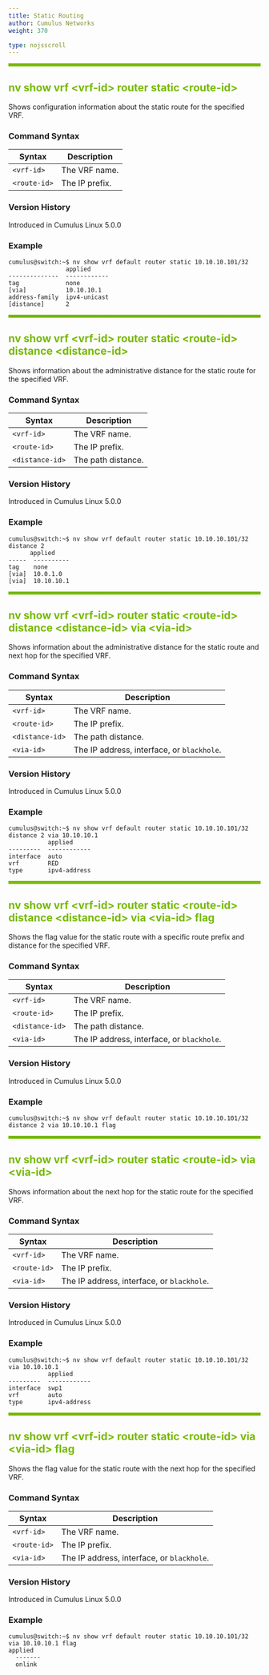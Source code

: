 ```yaml
---
title: Static Routing
author: Cumulus Networks
weight: 370

type: nojsscroll
---
```

<style>
h { color: RGB(118,185,0)}
</style>
<HR STYLE="BORDER: DASHED RGB(118,185,0) 0.5PX;BACKGROUND-COLOR: RGB(118,185,0);HEIGHT: 4.0PX;"/>

## <h>nv show vrf \<vrf-id\> router static \<route-id\></h>

Shows configuration information about the static route for the specified VRF.

### Command Syntax

| Syntax |  Description   |
| --------- | -------------- |
| `<vrf-id>` |  The VRF name.|
| `<route-id>` | The IP prefix. |

### Version History

Introduced in Cumulus Linux 5.0.0

### Example

```
cumulus@switch:~$ nv show vrf default router static 10.10.10.101/32
                applied     
--------------  ------------
tag             none        
[via]           10.10.10.1  
address-family  ipv4-unicast
[distance]      2
```

<HR STYLE="BORDER: DASHED RGB(118,185,0) 0.5PX;BACKGROUND-COLOR: RGB(118,185,0);HEIGHT: 4.0PX;"/>

## <h>nv show vrf \<vrf-id\> router static \<route-id\> distance \<distance-id\></h>

Shows information about the administrative distance for the static route for the specified VRF.

### Command Syntax

| Syntax |  Description   |
| --------- | -------------- |
| `<vrf-id>` |  The VRF name.|
| `<route-id>` | The IP prefix. |
| `<distance-id>` | The path distance. |

### Version History

Introduced in Cumulus Linux 5.0.0

### Example

```
cumulus@switch:~$ nv show vrf default router static 10.10.10.101/32 distance 2
      applied   
-----  ----------
tag    none      
[via]  10.0.1.0  
[via]  10.10.10.1
```

<HR STYLE="BORDER: DASHED RGB(118,185,0) 0.5PX;BACKGROUND-COLOR: RGB(118,185,0);HEIGHT: 4.0PX;"/>

## <h>nv show vrf \<vrf-id\> router static \<route-id\> distance \<distance-id\> via \<via-id\></h>

Shows information about the administrative distance for the static route and next hop for the specified VRF.

### Command Syntax

| Syntax |  Description   |
| --------- | -------------- |
| `<vrf-id>` |  The VRF name.|
| `<route-id>` | The IP prefix. |
| `<distance-id>` | The path distance. |
| `<via-id>` | The IP address, interface, or `blackhole`. |

### Version History

Introduced in Cumulus Linux 5.0.0

### Example

```
cumulus@switch:~$ nv show vrf default router static 10.10.10.101/32 distance 2 via 10.10.10.1
           applied     
---------  ------------
interface  auto        
vrf        RED         
type       ipv4-address
```

<HR STYLE="BORDER: DASHED RGB(118,185,0) 0.5PX;BACKGROUND-COLOR: RGB(118,185,0);HEIGHT: 4.0PX;"/>

## <h>nv show vrf \<vrf-id\> router static \<route-id\> distance \<distance-id\> via \<via-id\> flag</h>

Shows the flag value for the static route with a specific route prefix and distance for the specified VRF.

### Command Syntax

| Syntax |  Description   |
| --------- | -------------- |
| `<vrf-id>` |  The VRF name.|
| `<route-id>` | The IP prefix. |
| `<distance-id>` |  The path distance. |
| `<via-id>` | The IP address, interface, or `blackhole`.|

### Version History

Introduced in Cumulus Linux 5.0.0

### Example

```
cumulus@switch:~$ nv show vrf default router static 10.10.10.101/32 distance 2 via 10.10.10.1 flag
```

<HR STYLE="BORDER: DASHED RGB(118,185,0) 0.5PX;BACKGROUND-COLOR: RGB(118,185,0);HEIGHT: 4.0PX;"/>

## <h>nv show vrf \<vrf-id\> router static \<route-id\> via \<via-id\></h>

Shows information about the next hop for the static route for the specified VRF.

### Command Syntax

| Syntax |  Description   |
| --------- | -------------- |
| `<vrf-id>` |  The VRF name.|
| `<route-id>` | The IP prefix. |
| `<via-id>` | The IP address, interface, or `blackhole`. |

### Version History

Introduced in Cumulus Linux 5.0.0

### Example

```
cumulus@switch:~$ nv show vrf default router static 10.10.10.101/32 via 10.10.10.1
           applied     
---------  ------------
interface  swp1        
vrf        auto        
type       ipv4-address
```

<HR STYLE="BORDER: DASHED RGB(118,185,0) 0.5PX;BACKGROUND-COLOR: RGB(118,185,0);HEIGHT: 4.0PX;"/>

## <h>nv show vrf \<vrf-id\> router static \<route-id\> via \<via-id\> flag</h>

Shows the flag value for the static route with the next hop for the specified VRF.

### Command Syntax

| Syntax |  Description   |
| --------- | -------------- |
| `<vrf-id>` |  The VRF name.|
| `<route-id>` | The IP prefix. |
| `<via-id>` | The IP address, interface, or `blackhole`. |

### Version History

Introduced in Cumulus Linux 5.0.0

### Example

```
cumulus@switch:~$ nv show vrf default router static 10.10.10.101/32 via 10.10.10.1 flag
applied
  -------
  onlink
```
